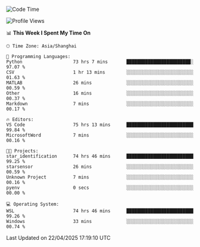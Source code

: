 <!--START_SECTION:waka-->
![Code Time](http://img.shields.io/badge/Code%20Time-2%2C706%20hrs%2034%20mins-blue)

![Profile Views](http://img.shields.io/badge/Profile%20Views-0-blue)

📊 **This Week I Spent My Time On** 

```text
🕑︎ Time Zone: Asia/Shanghai

💬 Programming Languages: 
Python                   73 hrs 7 mins       ████████████████████████░   97.07 % 
CSV                      1 hr 13 mins        ░░░░░░░░░░░░░░░░░░░░░░░░░   01.63 % 
MATLAB                   26 mins             ░░░░░░░░░░░░░░░░░░░░░░░░░   00.59 % 
Other                    16 mins             ░░░░░░░░░░░░░░░░░░░░░░░░░   00.37 % 
Markdown                 7 mins              ░░░░░░░░░░░░░░░░░░░░░░░░░   00.17 % 

🔥 Editors: 
VS Code                  75 hrs 13 mins      █████████████████████████   99.84 % 
MicrosoftWord            7 mins              ░░░░░░░░░░░░░░░░░░░░░░░░░   00.16 % 

🐱‍💻 Projects: 
star_identification      74 hrs 46 mins      █████████████████████████   99.25 % 
starsensor               26 mins             ░░░░░░░░░░░░░░░░░░░░░░░░░   00.59 % 
Unknown Project          7 mins              ░░░░░░░░░░░░░░░░░░░░░░░░░   00.16 % 
pyenv                    0 secs              ░░░░░░░░░░░░░░░░░░░░░░░░░   00.00 % 

💻 Operating System: 
WSL                      74 hrs 46 mins      █████████████████████████   99.26 % 
Windows                  33 mins             ░░░░░░░░░░░░░░░░░░░░░░░░░   00.74 % 
```


 Last Updated on 22/04/2025 17:19:10 UTC
<!--END_SECTION:waka-->